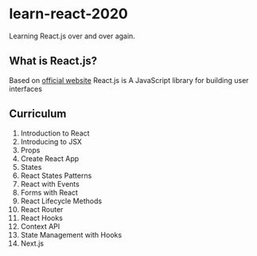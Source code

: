 # learn-react-2020

Learning React.js over and over again.

## What is React.js?

Based on [official website](https://reactjs.org/) React.js is A JavaScript library for building user interfaces

## Curriculum

1. Introduction to React
2. Introducing to JSX
3. Props
4. Create React App
5. States
6. React States Patterns
7. React with Events
8. Forms with React
9. React Lifecycle Methods
10. React Router
11. React Hooks
12. Context API
13. State Management with Hooks
14. Next.js
